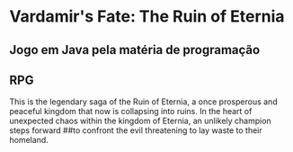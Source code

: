 # Vardamir's Fate: The Ruin of Eternia
## Jogo em Java pela matéria de programação
## RPG

This is the legendary saga of the Ruin of Eternia, a once prosperous and peaceful kingdom that now is collapsing into ruins.
In the heart of unexpected chaos within the kingdom of Eternia, an unlikely champion steps forward 
##to confront the evil threatening to lay waste to their homeland.

